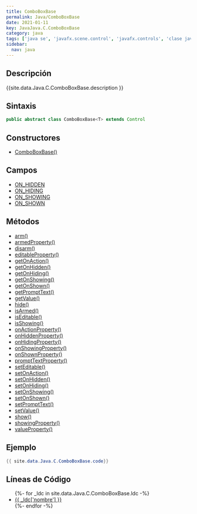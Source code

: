 ```yaml
---
title: ComboBoxBase
permalink: Java/ComboBoxBase
date: 2021-01-11
key: JavaJava.C.ComboBoxBase
category: java
tags: ['java se', 'javafx.scene.control', 'javafx.controls', 'clase java', 'JavaFX 2.1']
sidebar: 
  nav: java
---
```


## Descripción
{{site.data.Java.C.ComboBoxBase.description }}

## Sintaxis
~~~java
public abstract class ComboBoxBase<T> extends Control
~~~

## Constructores
* [ComboBoxBase()](/Java/ComboBoxBase/ComboBoxBase/)

## Campos
* [ON_HIDDEN](/Java/ComboBoxBase/ON_HIDDEN)
* [ON_HIDING](/Java/ComboBoxBase/ON_HIDING)
* [ON_SHOWING](/Java/ComboBoxBase/ON_SHOWING)
* [ON_SHOWN](/Java/ComboBoxBase/ON_SHOWN)

## Métodos
* [arm()](/Java/ComboBoxBase/arm)
* [armedProperty()](/Java/ComboBoxBase/armedProperty)
* [disarm()](/Java/ComboBoxBase/disarm)
* [editableProperty()](/Java/ComboBoxBase/editableProperty)
* [getOnAction()](/Java/ComboBoxBase/getOnAction)
* [getOnHidden()](/Java/ComboBoxBase/getOnHidden)
* [getOnHiding()](/Java/ComboBoxBase/getOnHiding)
* [getOnShowing()](/Java/ComboBoxBase/getOnShowing)
* [getOnShown()](/Java/ComboBoxBase/getOnShown)
* [getPromptText()](/Java/ComboBoxBase/getPromptText)
* [getValue()](/Java/ComboBoxBase/getValue)
* [hide()](/Java/ComboBoxBase/hide)
* [isArmed()](/Java/ComboBoxBase/isArmed)
* [isEditable()](/Java/ComboBoxBase/isEditable)
* [isShowing()](/Java/ComboBoxBase/isShowing)
* [onActionProperty()](/Java/ComboBoxBase/onActionProperty)
* [onHiddenProperty()](/Java/ComboBoxBase/onHiddenProperty)
* [onHidingProperty()](/Java/ComboBoxBase/onHidingProperty)
* [onShowingProperty()](/Java/ComboBoxBase/onShowingProperty)
* [onShownProperty()](/Java/ComboBoxBase/onShownProperty)
* [promptTextProperty()](/Java/ComboBoxBase/promptTextProperty)
* [setEditable()](/Java/ComboBoxBase/setEditable)
* [setOnAction()](/Java/ComboBoxBase/setOnAction)
* [setOnHidden()](/Java/ComboBoxBase/setOnHidden)
* [setOnHiding()](/Java/ComboBoxBase/setOnHiding)
* [setOnShowing()](/Java/ComboBoxBase/setOnShowing)
* [setOnShown()](/Java/ComboBoxBase/setOnShown)
* [setPromptText()](/Java/ComboBoxBase/setPromptText)
* [setValue()](/Java/ComboBoxBase/setValue)
* [show()](/Java/ComboBoxBase/show)
* [showingProperty()](/Java/ComboBoxBase/showingProperty)
* [valueProperty()](/Java/ComboBoxBase/valueProperty)

## Ejemplo
~~~java
{{ site.data.Java.C.ComboBoxBase.code}}
~~~

## Líneas de Código
<ul>
{%- for _ldc in site.data.Java.C.ComboBoxBase.ldc -%}
   <li>
       <a href="{{_ldc['url'] }}">{{ _ldc['nombre'] }}</a>
   </li>
{%- endfor -%}
</ul>
